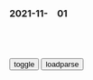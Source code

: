 ### 2021-11-　01

```note
```

<table id="tbc" style="white-space:pre-wrap">
</table>
<button onclick="toggleb()">toggle</button>
<button onclick="loadparse()">loadparse</button>
<br>
<!-- 🌸<br>🍅-　-🍑<hr>🍀 -->
<pre>
<textarea rows="30" cols="100" style="display: none" id="tar">

北j祖孙三代齐被骗，组团银行去汇款！傻子太多骗子都不够用了！
https://baijiahao.baidu.com/s?id=1644817085643681683&wfr=spider&for=pc

2021/11/1 下午10:40:13

美g两院院士、zg外籍院士直言两g科学人才质与量差异，他自嘲曾有个傻主意
https://export.shobserver.com/baijiahao/html/419992.html

这位在z美均有长期教研经历的三院院士认为，其背后原因就是zg本科生教育并没有为研究型博士学位创造出足够多的高质量申请人。

2021/11/1 下午9:16:25

娜塔莎：高官糟蹋女护士，女护士受伤后踩住氧气管，誓死挽回尊严,影视,战争片,好看视频
https://haokan.baidu.com/v?vid=7364844564945937048&sfrom=baidu-feed

为什么要踩住氧气管

2021/11/1 下午9:02:51

历史上根本就不存在的4人，每个都家喻户晓，还有一个被写进课本
https://mbd.baidu.com/newspage/data/landingsuper?context=%7B%22nid%22%3A%22news_8812866509963437315%22%7D

八贤王赵德芳

霍元甲的徒弟陈真

貂蝉
其实是一个职位名称，

花木兰这样的英雄人物在历史上其实根本不存在，

虚构的存在，更多的是对人民的一种诉求，一种希望。

2021/11/1 下午8:54:32

美g被贸易战打趴了！超市货架被搬空，图片假装商品掩耳盗铃|拜登|美g超市_网易订阅
https://www.163.com/dy/article/GNNR0SCL0534NAC7.html

2021/11/1 下午5:59:41

老鼠被逼入绝境用叶子遮挡，眼神可怜求生欲拉满，网友：放了吧_哔哩哔哩_bilibili
https://www.bilibili.com/video/BV1bT4y1o7Tu

2021/11/1 下午5:57:33

四川某中学“强制”学生消费，原价1599平板卖5998，处理结果来了
https://mbd.baidu.com/newspage/data/landingsuper?context=%7B%22nid%22%3A%22news_9526731392395158636%22%7D

2021/11/2 下午3:05:29

y视曝光！成本不到2000，却卖2万元！
https://mbd.baidu.com/newspage/data/landingsuper?context=%7B%22nid%22%3A%22news_9573334978526385867%22%7D

y跟谁
心脏支架成本几百元，卖个20000很正常，一颗牙齿成本几十元，卖个2000也很正常，一套房子成本80万，卖出去1000万也很正常！

2021/11/1 下午5:48:12

郭美m“二进宫”细节曝光：1粒药成本几毛钱，转手就卖69元1粒_腾讯新闻
https://new.qq.com/omn/20210412/20210412A0AP2T00.html

2021/11/1 下午5:47:28

社科院：地价占房价的68％！想降房价就要降地价_腾讯新闻
https://new.qq.com/rain/a/20210225A042RN00

2021/11/1 下午5:45:17

https://f7.baidu.com/it/u=2773658123,3363209061&fm=222&.jpg

河北一女生不慎打翻凉皮，哭得梨花带雨，室友重买一份后反应亮了
https://mbd.baidu.com/newspage/data/landingsuper?context=%7B%22nid%22%3A%22news_9085404351264464313%22%7D

女人在售货机里上班，每天受尽凌辱，却只能微笑服务！,动漫,国产动漫,好看视频
https://haokan.baidu.com/v?pd=wisenatural&vid=13139994007798977110

美g男子发现省钱“窍门”，游乐园里“蹭吃”7年
https://mbd.baidu.com/newspage/data/landingsuper?context=%7B%22nid%22%3A%22news_9534001036709799937%22%7D

据美g雅虎新闻网10月31日报道，33岁的迪兰是洛杉矶的一名电气工程师，他大学毕业后发现一个省钱“窍门”：只需花150美元买一张游乐园年票，就可以全年吃饭不花钱。据估算，过去7年他在游乐园吃了约2000顿饭，每餐成本仅合50美分。

2021/11/1 上午10:07:45

秋季护眼到底有啥讲究？昼夜温差大需控制眼压_y广网
http://news.cnr.cn/native/gd/20170908/t20170908_523940625.shtml

2021/11/1 下午3:34:47

秋季颈椎病高发，4个小妙招教你保养颈椎，减少发生颈椎病_腾讯新闻
https://new.qq.com/omn/20211001/20211001A0423Z00.html

2021/11/1 下午3:37:26

颈椎病秋季发病的四大征兆-百度经验
https://jingyan.baidu.com/article/c14654136b6bfe0bfcfc4cfa.html

2021/11/1 下午3:35:46

又到肺炎高发季，秋冬季如何守护你的肺？
https://m.gmw.cn/baijia/2020-11/12/1301791194.html

2021/11/1 下午3:38:39

大妈嫉妒心太强，见别人好就想毁掉，讽刺短片《假牙》,搞笑,幽默短剧,好看视频
https://haokan.baidu.com/v?vid=17916156196868354942&sfrom=baidu-feed

2021/11/1 下午3:19:11

现实精辟的人生哲理语录，内涵深刻！_腾讯新闻
https://new.qq.com/rain/a/20211019A018PV00

十六、世界上最浪费时间的事就是给年轻人讲经验，讲一万句不如你自己摔一跤，眼泪教你做人，后悔帮你成长，疼痛才是最好的老师，人生该走的弯路，其实一米都少不了。

2021/11/1 下午3:07:24

马格努斯效应是什么？两个圆筒转着转着就能上天，什么原理？,科学,科普,好看视频
https://haokan.baidu.com/v?vid=1415842324568407622&sfrom=baidu-feed

2021/11/1 下午2:12:03

自行车骑出摩托车的感觉，这操作也只有燕双鹰能办到，精彩_新浪新闻
http://k.sina.com.cn/article_6424790393_m17ef2857900101apog.html

2021/11/1 下午1:36:33

牛人把自行车改装成摩托车，造型不要太土，网友：冒烟就过分了！,科学,科普,好看视频
https://haokan.baidu.com/v?vid=9669143189329386675&sfrom=baidu-feed

在硬件上并没有什么改动，只不过就是在外面糊了一层硬纸板。
只要看起来像就可以了。
小伙在上面抖动得也是非常的厉害。
小伙也是被这浓烟呛得不轻。

2021/11/1 下午1:36:58

https://wx2.sinaimg.cn/large/d8b41602gy1gvyo33fg9ug207e07r1l0.gif

木头还能做成自行车？骑起来什么感觉？网友：给我来一辆！
https://v.qq.com/x/page/w32642wg674.html

2021/11/1 下午1:38:21

奥特曼最全死亡名场面！被砍头、分尸、刺穿身体，看完你哭了？,动漫,日本动漫,好看视频
https://haokan.baidu.com/v?vid=16441832822268004282&sfrom=baidu-feed

2021/11/1 上午11:45:42

津津有味，陈超，张楠

林保怡_百度百科
https://baike.baidu.com/item/%E6%9E%97%E4%BF%9D%E6%80%A1

张译（zg内地男演员）_百度百科
https://baike.baidu.com/item/%E5%BC%A0%E8%AF%91/4637596

盘点十大爆笑认怂名场面 前一秒有多猖狂 后一秒就有多怂,影视,喜剧片,好看视频
https://haokan.baidu.com/v?vid=4097225615618903541&sfrom=baidu-feed

2021/11/1 上午11:33:45

“玩手机”和“不玩手机”的孩子，10年后的区别很大，家长要重视起来
https://mbd.baidu.com/newspage/data/landingsuper?context=%7B%22nid%22%3A%22news_8986889608370144286%22%7D

https://pic.rmb.bdstatic.com/bjh/down/03ad586212b44f402de860403a022393.gif

2021/11/1 上午11:28:09

2014年，mzx一首被尘封83年的词现世，词中的故事让人泪目不已
https://mbd.baidu.com/newspage/data/landingsuper?context=%7B%22nid%22%3A%22news_8899984110455239332%22%7D&n_type=0&p_from=1

《蝶恋花·向板仓》

mzd·一九三零年寒冬

霞光褪去何凄楚，万箭穿心不似这般苦。

奈何吾身百莫赎，待到九泉愧谢汝。

无感霜风侵蚀骨，此生煎熬难与外人吐。

恸声悲歌催战鼓，更起刀枪向敌仇。

2021/11/1 上午11:23:58

清朝对北部边疆的超强t治，卡伦体系密集到什么程度？
https://mbd.baidu.com/newspage/data/landingsuper?context=%7B%22nid%22%3A%22news_9691710161430409400%22%7D

eg割占zg领土示意图
https://pics5.baidu.com/feed/562c11dfa9ec8a13661d405c2ad5b786a1ecc062.jpeg?token=cb285acd9402adb6e713db5faf1912dd&.jpg

a上一颗数
领土的问题这个锅不能只让满人背，总的说起来功大于过。

2021/11/1 上午11:10:04

从唐努乌梁海到图瓦g和g，苏e窃取外m古的前兆
https://mbd.baidu.com/newspage/data/landingsuper?context=%7B%22nid%22%3A%22news_8543784364938356146%22%7D

2021/11/1 上午11:03:20

zg“试射高超音速导弹”？谁在颤抖？
https://baijiahao.baidu.com/s?id=1714660244055606840

2021/11/2 下午9:54:51

普j：应对外部威胁，e罗斯继续加强空天防御力量和海军装备现代化
https://baijiahao.baidu.com/s?id=1715263044500713207

普j表示，一些gj并未放弃他们“打破”这种战略均势的尝试，
“我们不能不注意到这些对e罗斯安全的威胁，

普j指出，要进一步完善e罗斯空天防御体系，“这与某些gj研发先进的高速打击武器直接相关，

2021/11/2 下午9:46:20

大腕：为证明不是精神病，葛优居然将专家忽悠成精神病，笑死我了,影视,喜剧片,好看视频
https://haokan.baidu.com/v?vid=3203708931785451861&sfrom=baidu-feed

他们终于要对我下毒手了

2021/11/1 上午10:54:11

老奶奶练就一身肌肉，连织毛衣都在撸铁，搞笑动画,动漫,动漫综合,好看视频
https://haokan.baidu.com/v?vid=14499388058493280356&sfrom=baidu-feed

2021/11/1 上午10:55:38

200斤胖女孩化完妆，瞬间变成魔鬼身材，太神奇了！《真面目》,动漫,日本动漫,好看视频
https://haokan.baidu.com/v?vid=6023763904611161563&sfrom=baidu-feed

2021/11/1 上午10:43:32

女人嘲笑日本g旗，被罚烈日暴晒，身旁插满竹竿抖一下都要命！,影视,战争片,好看视频
https://haokan.baidu.com/v?vid=3901086386168372240&sfrom=baidu-feed

2021/11/1 上午10:40:00

为什么说现在的zg人比西方人还西方？zg人现在都怎么了？,财经,商界名人,好看视频
https://haokan.baidu.com/v?vid=15967985949725149852&sfrom=baidu-feed

真正的zg古文文言文，是没有语法逻辑结构的。

我们当前是世界上，
行为方式最激进的g度。

我们在某种程度上比西方还西方。

YHLAN
10月19日
表面上比西方还西方，激进这词用的好，语言上是用了西方的逻辑方式，但思维上还是传统的激进，非左即右，而却时常满口中庸大智慧，还是留恋在文字游戏传统框架之内，一直都在重复验证一些基本常识，并谓之遵守客观自然规律，

YHLAN
习惯了文字游戏，根本无法思辨，也不想思辨。

2021/11/1 上午10:16:51

美媒：71%mz认为美国走错路了
https://mbd.baidu.com/newspage/data/landingsuper?context=%7B%22nid%22%3A%22news_10114627709887558700%22%7D&n_type=0&p_from=1

2021/11/1 上午10:09:21

小室圭被曝纽约司法考试落榜，日媒称“明年2月再考不及格，他与真子则不得不考虑返回日本”
https://wenhui.whb.cn/third/baidu/202110/31/431491.html

2021/11/1 上午10:05:38

</textarea>
</pre>
<!-- 🍀<br>🍑-　-🍅<hr>🌸 -->

```tip
```

<script src="https://cdn.jsdelivr.net/npm/jquery@3.5.1/dist/jquery.min.js"></script>

<link rel="stylesheet" href="https://cdn.jsdelivr.net/gh/fancyapps/fancybox@3.5.7/dist/jquery.fancybox.min.css" />
<script src="https://cdn.jsdelivr.net/gh/fancyapps/fancybox@3.5.7/dist/jquery.fancybox.min.js"></script>

<script type="text/javascript">

var __urlRegex = /(\b(https?|ftp|file):\/\/[-A-Z0-9+&@#\/%?=~_|!:,.;]*[-A-Z0-9+&@#\/%=~_|])/ig;
var __imgRegex = /\.(?:jpe?g|gif|png)$/i;

loadparse();

function parseURL($string){

    var exp = __urlRegex;
    return $string.replace(exp,function(match){
            __imgRegex.lastIndex=0;
            if(__imgRegex.test(match)){
                return '<a data-fancybox="gallery" href="' + match.replace("/p=700", "")
                 + '"><img src="' + match.replace("/p=700", "/p=160x200")+'" width="64"></a>';
            }
            else{
                return '<a href="' + match + '" target="_blank">' + match + '</a>';
            }
        }
    );
}

function loadparse() {
  tbc.innerHTML = parseURL(tar.value);
}

function toggleb() {
  var x = document.getElementById("tar");
  if (x.style.display === "none") {
    x.style.display = "";
  } else {
    x.style.display = "none";
  }
}

</script>
